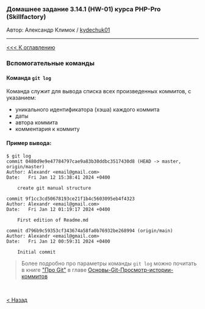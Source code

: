 ### Домашнее задание 3.14.1 (HW-01) курса PHP-Pro (Skillfactory)

Автор: Александр Климок / [kydechuk01](https://github.com/kydechuk01/)

---

[<<< К оглавлению](./README.md#оглавление) 

### Вспомогательные команды


#### Команда `git log`

Команда служит для вывода списка всех произведенных коммитов, с указанием:
* уникального идентификатора (хэша) каждого коммита
* даты
* автора коммита
* комментария к коммиту

#### Пример вывода:

```
$ git log
commit 0480d9e9e47784797cae9a83b30ddbc3517430d8 (HEAD -> master, origin/master)
Author: Alexandr <email@gmail.com>
Date:   Fri Jan 12 15:38:41 2024 +0400

    create git manual structure

commit 9f1cc3cd50678193ce21f1b4c5603095eb4f4323
Author: Alexandr <email@gmail.com>
Date:   Fri Jan 12 01:19:17 2024 +0400

    First edition of Readme.md

commit d796b9c59353cf343674a58fa0b76932be268994 (origin/main)
Author: Alexandr <email@gmail.com>
Date:   Fri Jan 12 00:59:31 2024 +0400

    Initial commit

```

> Более подробно про параметры команды `git log` можно почитать в книге ["Про Git"](https://git-scm.com/book/ru/v2/) в главе [Основы-Git-Просмотр-истории-коммитов](https://git-scm.com/book/ru/v2/%D0%9E%D1%81%D0%BD%D0%BE%D0%B2%D1%8B-Git-%D0%9F%D1%80%D0%BE%D1%81%D0%BC%D0%BE%D1%82%D1%80-%D0%B8%D1%81%D1%82%D0%BE%D1%80%D0%B8%D0%B8-%D0%BA%D0%BE%D0%BC%D0%BC%D0%B8%D1%82%D0%BE%D0%B2)
 

<br>






[< Назад](./README.md#оглавление) 